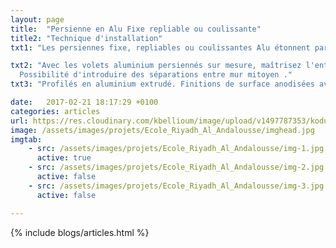 ```yaml
---
layout: page
title:  "Persienne en Alu Fixe repliable ou coulissante"
title2: "Technique d'installation"
txt1: "Les persiennes fixe, repliables ou coulissantes Alu étonnent par leur élégance et leur robustesse. Sobres, nos modèles s’intègrent à tout type d’architecture, traditionnel ou contemporain."

txt2: "Avec les volets aluminium persiennés sur mesure, maîtrisez l'entrée de la lumière et de l'air frais !
  Possibilité d'introduire des séparations entre mur mitoyen ."
txt3: "Profilés en aluminium extrudé. Finitions de surface anodisées avec le label Qualanod. Finitions de surface thermolaquées avec les labels Qualimarine et Qualicoat. Lames de remplissage tubulaires de différentes sections. Assemblage des lames sur le cadre par vis en inox."

date:   2017-02-21 18:17:29 +0100
categories: articles
url: https://res.cloudinary.com/kbellioum/image/upload/v1497787353/kodus_xbdlh7.png
image: /assets/images/projets/Ecole_Riyadh_Al_Andalousse/imghead.jpg
imgtab:
    - src: /assets/images/projets/Ecole_Riyadh_Al_Andalousse/img-1.jpg
      active: true
    - src: /assets/images/projets/Ecole_Riyadh_Al_Andalousse/img-2.jpg
      active: false
    - src: /assets/images/projets/Ecole_Riyadh_Al_Andalousse/img-3.jpg
      active: false

---
```


{% include blogs/articles.html %}
